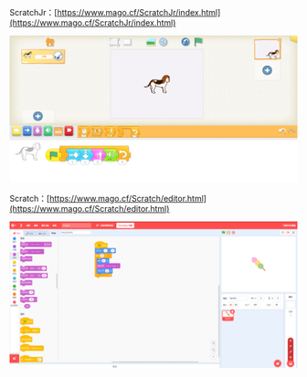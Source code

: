 ScratchJr：[https://www.mago.cf/ScratchJr/index.html](https://www.mago.cf/ScratchJr/index.html)


[![](1.png)](https://www.mago.cf/ScratchJr/index.html)


Scratch：[https://www.mago.cf/Scratch/editor.html](https://www.mago.cf/Scratch/editor.html)


[![.png](2.png)](https://www.mago.cf/Scratch/editor.html)
